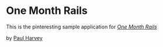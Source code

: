 # One Month Rails

This is the pinteresting sample application for
[*One Month Rails*](http://onemonthrails.com)

by [Paul Harvey](http://bbc.co.uk)
